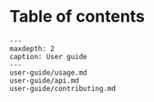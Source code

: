 ```{include} ../README.md
```

# Table of contents
```{toctree}
---
maxdepth: 2
caption: User guide
---
user-guide/usage.md
user-guide/api.md
user-guide/contributing.md
```
